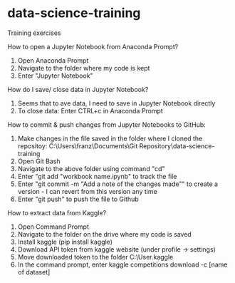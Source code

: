 # data-science-training
Training exercises

How to open a Jupyter Notebook from Anaconda Prompt?
1. Open Anaconda Prompt
2. Navigate to the folder where my code is kept
3. Enter "Jupyter Notebook"

How do I save/ close data in Jupyter Notebook?
1. Seems that to ave data, I need to save in Jupyter Notebook directly
2. To close data: Enter CTRL+c in Anaconda Prompt

How to commit & push changes from Jupyter Notebooks to GitHub:
  1. Make changes in the file saved in the folder where I cloned the repositoy: C:\Users\franz\Documents\Git Repository\data-science-training
  2. Open Git Bash
  3. Navigate to the above folder using command "cd"
  4. Enter "git add "workbook name.ipynb" to track the file
  5. Enter "git commit -m "Add a note of the changes made"" to create a version - I can revert from this version any time
  6. Enter "git push" to push the file to Github


How to extract data from Kaggle?
1. Open Command Prompt
2. Navigate to the folder on the drive where my code is saved
3. Install kaggle (pip install kaggle)
4. Download API token from kaggle website (under profile -> settings)
5. Move downloaded token to the folder C:\User.kaggle
6. In the command prompt, enter kaggle competitions download -c [name of dataset]
